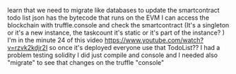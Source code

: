 learn that we need to migrate like databases to update the smartcontract
todo list json has the bytecode that runs on the EVM
I can access the blockchain with truffle.console and check the smartcontract (It's a singleton or it's a new instance, the taskcount it's static or it's part of the instance? )
I'm in the minute 24 of this video https://www.youtube.com/watch?v=rzvk2kdjr2I
so once it's deployed everyone use that TodoList??
I had a problem testing solidity I did just compile and console and I needed also "migrate" to see that changes on the truffle "console"
